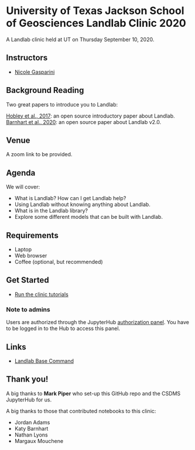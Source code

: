 # University of Texas Jackson School of Geosciences Landlab Clinic 2020

A Landlab clinic held at UT on Thursday September 10, 2020.


## Instructors

* [Nicole Gasparini](https://sse.tulane.edu/eens/faculty/gasparini)


## Background Reading 

Two great papers to introduce you to Landlab:

   [Hobley et al., 2017](https://www.earth-surf-dynam.net/5/21/2017/esurf-5-21-2017.html): an open source introductory paper about Landlab. 
   [Barnhart et al., 2020](https://esurf.copernicus.org/articles/8/379/2020/): an open source paper about Landlab v2.0.

## Venue

A zoom link to be provided.

## Agenda

We will cover:

* What is Landlab? How can I get Landlab help?
* Using Landlab without knowing anything about Landlab.
* What is in the Landlab library?
* Explore some different models that can be built with Landlab. 


## Requirements

* Laptop
* Web browser
* Coffee (optional, but recommended)

## Get Started

* [Run the clinic tutorials](https://csdms.rc.colorado.edu/hub/user-redirect/git-pull?repo=https%3A%2F%2Fgithub.com%2Flandlab%2FUT_Landlab_Clinic&urlpath=tree%2FUT_Landlab_Clinic%2Fnotebooks%2Findex.ipynb&branch=master)

### Note to admins

Users are authorized through the JupyterHub
[authorization panel](https://csdms.rc.colorado.edu/hub/authorize).
You have to be logged in to the Hub to access this panel.


## Links

* [Landlab Base Command](http://landlab.github.io/#/)


## Thank you!

A big thanks to **Mark Piper** who set-up this GitHub repo and the CSDMS JupyterHub for us.

A big thanks to those that contributed notebooks to this clinic:

*  Jordan Adams
*  Katy Barnhart
*  Nathan Lyons
*  Margaux Mouchene
